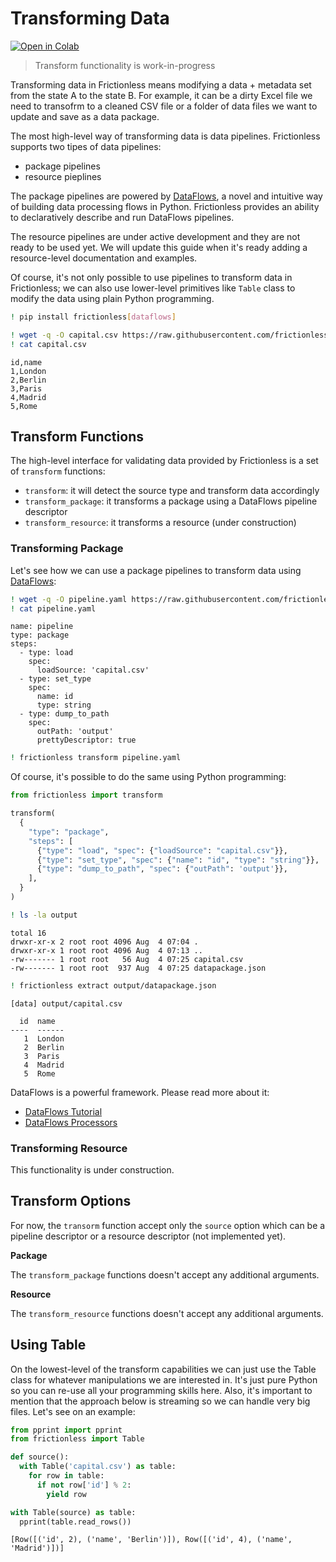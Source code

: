 # Transforming Data

[![Open in Colab](https://colab.research.google.com/assets/colab-badge.svg)](https://colab.research.google.com/drive/1C4dFWDExyxzGIwLUovrDQZghZK4JK2PD)



> Transform functionality is work-in-progress

Transforming data in Frictionless means modifying a data + metadata set from the state A to the state B. For example, it can be a dirty Excel file we need to transofrm to a cleaned CSV file or a folder of data files we want to update and save as a data package.

The most high-level way of transforming data is data pipelines. Frictionless supports two tipes of data pipelines:
- package pipelines
- resource pieplines

The package pipelines are powered by [DataFlows](http://www.dataflows.org/),
a novel and intuitive way of building data processing flows in Python. Frictionless provides an ability to declaratively describe and run DataFlows pipelines.

The resource pipelines are under active development and they are not ready to be used yet. We will update this guide when it's ready adding a resource-level documentation and examples.

Of course, it's not only possible to use pipelines to transform data in Frictionless; we can also use lower-level primitives like `Table` class to modify the data using plain Python programming.




```bash
! pip install frictionless[dataflows]
```


```bash
! wget -q -O capital.csv https://raw.githubusercontent.com/frictionlessdata/frictionless-py/master/data/capital-3.csv
! cat capital.csv
```

    id,name
    1,London
    2,Berlin
    3,Paris
    4,Madrid
    5,Rome


## Transform Functions

The high-level interface for validating data provided by Frictionless is a set of `transform` functions:
- `transform`: it will detect the source type and transform data accordingly
- `transform_package`: it transforms a package using a DataFlows pipeline descriptor
- `transform_resource`: it transforms a resource (under construction)

### Transforming Package

Let's see how we can use a package pipelines to transform data using [DataFlows](http://www.dataflows.org/):


```bash
! wget -q -O pipeline.yaml https://raw.githubusercontent.com/frictionlessdata/frictionless-py/master/data/pipeline-docs.yaml
! cat pipeline.yaml
```

    name: pipeline
    type: package
    steps:
      - type: load
        spec:
          loadSource: 'capital.csv'
      - type: set_type
        spec:
          name: id
          type: string
      - type: dump_to_path
        spec:
          outPath: 'output'
          prettyDescriptor: true



```bash
! frictionless transform pipeline.yaml
```

Of course, it's possible to do the same using Python programming:


```python
from frictionless import transform

transform(
  {
    "type": "package",
    "steps": [
      {"type": "load", "spec": {"loadSource": "capital.csv"}},
      {"type": "set_type", "spec": {"name": "id", "type": "string"}},
      {"type": "dump_to_path", "spec": {"outPath": 'output'}},
    ],
  }
)
```


```bash
! ls -la output
```

    total 16
    drwxr-xr-x 2 root root 4096 Aug  4 07:04 .
    drwxr-xr-x 1 root root 4096 Aug  4 07:13 ..
    -rw------- 1 root root   56 Aug  4 07:25 capital.csv
    -rw------- 1 root root  937 Aug  4 07:25 datapackage.json



```bash
! frictionless extract output/datapackage.json
```

    [data] output/capital.csv

      id  name
    ----  ------
       1  London
       2  Berlin
       3  Paris
       4  Madrid
       5  Rome


DataFlows is a powerful framework. Please read more about it:
- [DataFlows Tutorial](https://github.com/datahq/dataflows/blob/master/TUTORIAL.md)
- [DataFlows Processors](https://github.com/datahq/dataflows/blob/master/PROCESSORS.md)

### Transforming Resource

This functionality is under construction.

## Transform Options

For now, the `transorm` function accept only the `source` option which can be a pipeline descriptor or a resource descriptor (not implemented yet).

**Package**

The `transform_package` functions doesn't accept any additional arguments.

**Resource**

The `transform_resource` functions doesn't accept any additional arguments.


## Using Table

On the lowest-level of the transform capabilities we can just use the Table class for whatever manipulations we are interested in. It's just pure Python so you can re-use all your programming skills here. Also, it's important to mention that the approach below is streaming so we can handle very big files. Let's see on an example:


```python
from pprint import pprint
from frictionless import Table

def source():
  with Table('capital.csv') as table:
    for row in table:
      if not row['id'] % 2:
        yield row

with Table(source) as table:
  pprint(table.read_rows())
```

    [Row([('id', 2), ('name', 'Berlin')]), Row([('id', 4), ('name', 'Madrid')])]
